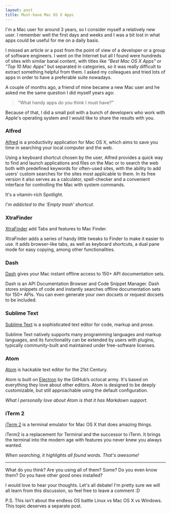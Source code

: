 ```yaml
---
layout: post
title: Must-have Mac OS X Apps
---
```


I'm a Mac user for around 3 years, so I consider myself a relatively new user.
I remember well the first days and weeks and I was a bit lost in what apps could be useful for me on a daily basis.

I missed an article or a post from the point of view of a developer or a group of software engineers.
I went on the Internet but all I found were hundreds of sites with similar banal content, with titles like _"Best Mac OS X Apps"_ or _"Top 10 Mac Apps"_ but separated in categories, so it was really difficult to extract something helpful from them. I asked my colleagues and tried lots of apps in order to have a preferable suite nowadays.

A couple of months ago, a friend of mine became a new Mac user and he asked me the same question I did myself years ago:

> "What handy apps do you think I must have?"

Because of that, I did a small poll with a bunch of developers who work with Apple's operating system and I would like to share the results with you.

### Alfred

[Alfred](http://www.alfredapp.com/) is a productivity application for Mac OS X, which aims to save you time in searching your local computer and the web.

Using a keyboard shortcut chosen by the user, Alfred provides a quick way to find and launch applications and files on the Mac or to search the web both with predefined keywords for often-used sites, with the ability to add users' custom searches for the sites most applicable to them. In its free version it also serves as a calculator, spell-checker and a convenient interface for controlling the Mac with system commands.

It's a vitamin-rich Spotlight.

_I'm addicted to the 'Empty trash' shortcut._

### XtraFinder

[XtraFinder](https://www.trankynam.com/xtrafinder/) add Tabs and features to Mac Finder.

XtraFinder adds a series of handy little tweaks to Finder to make it easier to use. It adds browser-like tabs, as well as keyboard shortcuts, a dual pane mode for easy copying, among other functionalities.

### Dash

[Dash](https://kapeli.com/dash) gives your Mac instant offline access to 150+ API documentation sets.

Dash is an API Documentation Browser and Code Snippet Manager. Dash stores snippets of code and instantly searches offline documentation sets for 150+ APIs. You can even generate your own docsets or request docsets to be included.

### Sublime Text

[Sublime Text](http://www.sublimetext.com/) is a sophisticated text editor for code, markup and prose.

Sublime Text natively supports many programming languages and markup languages, and its functionality can be extended by users with plugins, typically community-built and maintained under free-software licenses.

### Atom

[Atom](https://atom.io/) is hackable text editor for the 21st Century.

Atom is built on [Electron](https://github.com/atom/electron) by the GitHub’s octocat army. It's based on everything they love about other editors. Atom is designed to be deeply customizable, but still approachable using the default configuration.

_What I personally love about Atom is that it has Markdown support._

### iTerm 2

[iTerm 2](https://www.iterm2.com/) is a terminal emulator for Mac OS X that does amazing things.

iTerm2 is a replacement for Terminal and the successor to iTerm. It brings the terminal into the modern age with features you never knew you always wanted.

_When searching, it highlights all found words. That's awesome!_

___

What do you think? Are you using all of them? Some? Do you even know them? Do you have other good ones installed?

I would love to hear your thoughts. Let's all debate!
I'm pretty sure we will all learn from this discussion, so feel free to leave a comment :D

P.S. This isn't about the endless OS battle Linux vs Mac OS X vs Windows. This topic deserves a separate post.